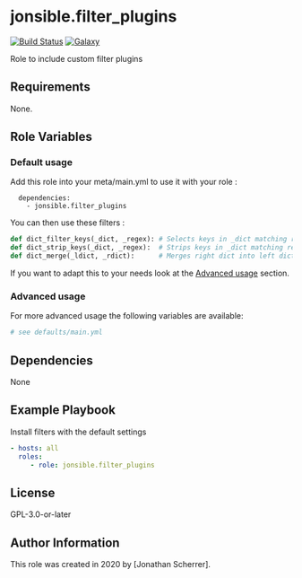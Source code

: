 # jonsible.filter_plugins

[![Build Status](https://travis-ci.com/jonsible/filter_plugins.svg?branch=master)](https://travis-ci.com/jonsible/filter_plugins)
[![Galaxy](https://img.shields.io/badge/galaxy-jonsible.filter__plugins-blue.svg)](https://galaxy.ansible.com/jonsible/filter_plugins/)

Role to include custom filter plugins

## Requirements

None.

## Role Variables

### Default usage

Add this role into your meta/main.yml to use it with your role :  
```
  dependencies:
    - jonsible.filter_plugins
```


You can then use these filters :  
```python
def dict_filter_keys(_dict, _regex): # Selects keys in _dict matching regexes in _regex (list)
def dict_strip_keys(_dict, _regex):  # Strips keys in _dict matching regexes _regex (list)
def dict_merge(_ldict, _rdict):      # Merges right dict into left dict
```
If you want to adapt this to your needs look at the [Advanced usage](#advanced-usage) section.

### Advanced usage

For more advanced usage the following variables are available:
```yaml
# see defaults/main.yml
```

## Dependencies

None

## Example Playbook

Install filters with the default settings
```yaml
- hosts: all
  roles:
     - role: jonsible.filter_plugins
```

## License

GPL-3.0-or-later

## Author Information

This role was created in 2020 by [Jonathan Scherrer].
